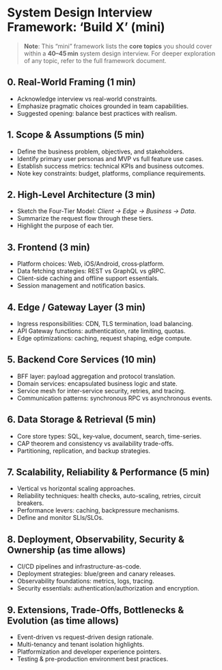 # System Design Interview Framework: ‘Build X’ (mini)

> **Note**: This “mini” framework lists the **core topics** you should cover within a **40–45 min** system design interview. For deeper exploration of any topic, refer to the full framework document.

## 0. Real-World Framing (1 min)
  - Acknowledge interview vs real-world constraints.
  - Emphasize pragmatic choices grounded in team capabilities.
  - Suggested opening: balance best practices with realism.

## 1. Scope & Assumptions (5 min)
  - Define the business problem, objectives, and stakeholders.
  - Identify primary user personas and MVP vs full feature use cases.
  - Establish success metrics: technical KPIs and business outcomes.
  - Note key constraints: budget, platforms, compliance requirements.

## 2. High‑Level Architecture (3 min)
  - Sketch the Four‑Tier Model: _Client → Edge → Business → Data_.
  - Summarize the request flow through these tiers.
  - Highlight the purpose of each tier.

## 3. Frontend (3 min)
  - Platform choices: Web, iOS/Android, cross‑platform.
  - Data fetching strategies: REST vs GraphQL vs gRPC.
  - Client-side caching and offline support essentials.
  - Session management and notification basics.

## 4. Edge / Gateway Layer (3 min)
  - Ingress responsibilities: CDN, TLS termination, load balancing.
  - API Gateway functions: authentication, rate limiting, quotas.
  - Edge optimizations: caching, request shaping, edge compute.

## 5. Backend Core Services (10 min)
  - BFF layer: payload aggregation and protocol translation.
  - Domain services: encapsulated business logic and state.
  - Service mesh for inter-service security, retries, and tracing.
  - Communication patterns: synchronous RPC vs asynchronous events.

## 6. Data Storage & Retrieval (5 min)
  - Core store types: SQL, key‑value, document, search, time-series.
  - CAP theorem and consistency vs availability trade-offs.
  - Partitioning, replication, and backup strategies.

## 7. Scalability, Reliability & Performance (5 min)
  - Vertical vs horizontal scaling approaches.
  - Reliability techniques: health checks, auto-scaling, retries, circuit breakers.
  - Performance levers: caching, backpressure mechanisms.
  - Define and monitor SLIs/SLOs.

## 8. Deployment, Observability, Security & Ownership (as time allows)
  - CI/CD pipelines and infrastructure-as-code.
  - Deployment strategies: blue/green and canary releases.
  - Observability foundations: metrics, logs, tracing.
  - Security essentials: authentication/authorization and encryption.

## 9. Extensions, Trade-Offs, Bottlenecks & Evolution (as time allows)
  - Event-driven vs request-driven design rationale.
  - Multi-tenancy and tenant isolation highlights.
  - Platformization and developer experience pointers.
  - Testing & pre-production environment best practices.